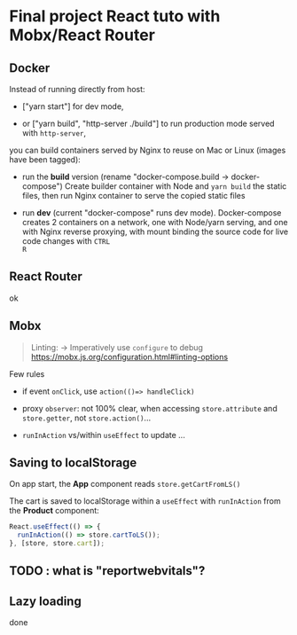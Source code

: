 # Final project React tuto with Mobx/React Router

## Docker

Instead of running directly from host:

- ["yarn start"] for dev mode,

- or ["yarn build", "http-server ./build"] to run production mode served with `http-server`,

you can build containers served by Nginx to reuse on Mac or Linux (images have been tagged):

- run the **build** version (rename "docker-compose.build -> docker-compose") Create builder container with Node and `yarn build` the static files, then run Nginx container to serve the copied static files

- run **dev** (current "docker-compose" runs dev mode). Docker-compose creates 2 containers on a network, one with Node/yarn serving, and one with Nginx reverse proxying, with mount binding the source code for live code changes with <code>CTRL R</code>

## React Router

ok

## Mobx

> Linting: -> Imperatively use `configure` to debug <https://mobx.js.org/configuration.html#linting-options>

Few rules

- if event `onClick`, use `action(()=> handleClick)`

- proxy `observer`: not 100% clear, when accessing `store.attribute` and `store.getter`, not `store.action()`...

- `runInAction` vs/within `useEffect` to update ...

## Saving to localStorage

On app start, the **App** component reads `store.getCartFromLS()`

The cart is saved to localStorage within a `useEffect` with `runInAction` from the **Product** component:

```js
React.useEffect(() => {
  runInAction(() => store.cartToLS());
}, [store, store.cart]);
```

## TODO : what is "reportwebvitals"?

## Lazy loading

done
